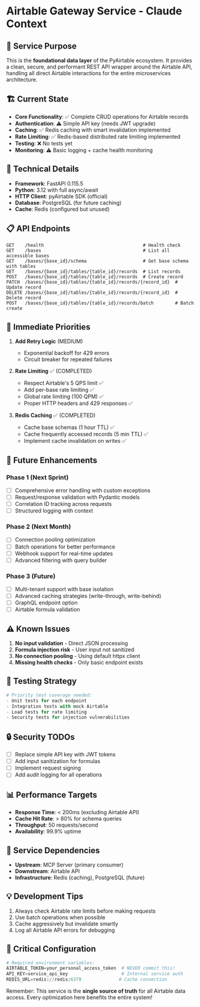 # Airtable Gateway Service - Claude Context

## 🎯 Service Purpose
This is the **foundational data layer** of the PyAirtable ecosystem. It provides a clean, secure, and performant REST API wrapper around the Airtable API, handling all direct Airtable interactions for the entire microservices architecture.

## 🏗️ Current State
- **Core Functionality**: ✅ Complete CRUD operations for Airtable records
- **Authentication**: ⚠️ Simple API key (needs JWT upgrade)
- **Caching**: ✅ Redis caching with smart invalidation implemented
- **Rate Limiting**: ✅ Redis-based distributed rate limiting implemented
- **Testing**: ❌ No tests yet
- **Monitoring**: ⚠️ Basic logging + cache health monitoring

## 🔧 Technical Details
- **Framework**: FastAPI 0.115.5
- **Python**: 3.12 with full async/await
- **HTTP Client**: pyAirtable SDK (official)
- **Database**: PostgreSQL (for future caching)
- **Cache**: Redis (configured but unused)

## 📋 API Endpoints
```
GET    /health                                     # Health check
GET    /bases                                      # List all accessible bases
GET    /bases/{base_id}/schema                     # Get base schema with tables
GET    /bases/{base_id}/tables/{table_id}/records  # List records
POST   /bases/{base_id}/tables/{table_id}/records  # Create record
PATCH  /bases/{base_id}/tables/{table_id}/records/{record_id}  # Update record
DELETE /bases/{base_id}/tables/{table_id}/records/{record_id}  # Delete record
POST   /bases/{base_id}/tables/{table_id}/records/batch        # Batch create
```

## 🚀 Immediate Priorities
1. **Add Retry Logic** (MEDIUM)
   - Exponential backoff for 429 errors
   - Circuit breaker for repeated failures

2. **Rate Limiting** ✅ (COMPLETED)
   - Respect Airtable's 5 QPS limit ✅
   - Add per-base rate limiting ✅  
   - Global rate limiting (100 QPM) ✅
   - Proper HTTP headers and 429 responses ✅

3. **Redis Caching** ✅ (COMPLETED)
   - Cache base schemas (1 hour TTL) ✅
   - Cache frequently accessed records (5 min TTL) ✅
   - Implement cache invalidation on writes ✅

## 🔮 Future Enhancements
### Phase 1 (Next Sprint)
- [ ] Comprehensive error handling with custom exceptions
- [ ] Request/response validation with Pydantic models
- [ ] Correlation ID tracking across requests
- [ ] Structured logging with context

### Phase 2 (Next Month)
- [ ] Connection pooling optimization
- [ ] Batch operations for better performance
- [ ] Webhook support for real-time updates
- [ ] Advanced filtering with query builder

### Phase 3 (Future)
- [ ] Multi-tenant support with base isolation
- [ ] Advanced caching strategies (write-through, write-behind)
- [ ] GraphQL endpoint option
- [ ] Airtable formula validation

## ⚠️ Known Issues
1. **No input validation** - Direct JSON processing
2. **Formula injection risk** - User input not sanitized
3. **No connection pooling** - Using default httpx client
4. **Missing health checks** - Only basic endpoint exists

## 🧪 Testing Strategy
```python
# Priority test coverage needed:
- Unit tests for each endpoint
- Integration tests with mock Airtable
- Load tests for rate limiting
- Security tests for injection vulnerabilities
```

## 🔒 Security TODOs
- [ ] Replace simple API key with JWT tokens
- [ ] Add input sanitization for formulas
- [ ] Implement request signing
- [ ] Add audit logging for all operations

## 📊 Performance Targets
- **Response Time**: < 200ms (excluding Airtable API)
- **Cache Hit Rate**: > 80% for schema queries
- **Throughput**: 50 requests/second
- **Availability**: 99.9% uptime

## 🤝 Service Dependencies
- **Upstream**: MCP Server (primary consumer)
- **Downstream**: Airtable API
- **Infrastructure**: Redis (caching), PostgreSQL (future)

## 💡 Development Tips
1. Always check Airtable rate limits before making requests
2. Use batch operations when possible
3. Cache aggressively but invalidate smartly
4. Log all Airtable API errors for debugging

## 🚨 Critical Configuration
```python
# Required environment variables:
AIRTABLE_TOKEN=your_personal_access_token  # NEVER commit this!
API_KEY=service_api_key                    # Internal service auth
REDIS_URL=redis://redis:6379              # Cache connection
```

Remember: This service is the **single source of truth** for all Airtable data access. Every optimization here benefits the entire system!